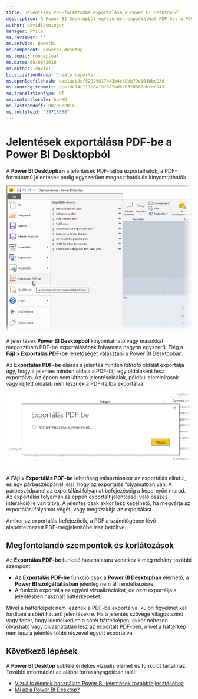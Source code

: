```yaml
---
title: Jelentések PDF-formátumba exportálása a Power BI Desktopból
description: A Power BI Desktopból egyszerűen exportálhat PDF-be, a PDF-jelentéseket pedig egyszerűen kinyomtathatja
author: davidiseminger
manager: kfile
ms.reviewer: ''
ms.service: powerbi
ms.component: powerbi-desktop
ms.topic: conceptual
ms.date: 08/08/2018
ms.author: davidi
LocalizationGroup: Create reports
ms.openlocfilehash: eae1aeb8ef52029617443b4c68bb79e164bbc23d
ms.sourcegitcommit: cce10e14c111e8a19f282ad6c032d802ebfec943
ms.translationtype: HT
ms.contentlocale: hu-HU
ms.lasthandoff: 08/08/2018
ms.locfileid: "39713058"
---
```

# <a name="export-reports-to-pdf-from-power-bi-desktop"></a>Jelentések exportálása PDF-be a Power BI Desktopból
A **Power BI Desktopban** a jelentések PDF-fájlba exportálhatók, a PDF-formátumú jelentések pedig egyszerűen megoszthatók és kinyomtathatók.

![Exportálás PDF-be](media/desktop-export-to-pdf/export-to-pdf_01.png)

A jelentések **Power BI Desktopból** kinyomtatható vagy másokkal megosztható PDF-be exportálásának folyamata nagyon egyszerű. Elég a **Fájl > Exportálás PDF-be** lehetőséget választani a Power BI Desktopban.

Az **Exportálás PDF-be** eljárás a jelentés minden *látható* oldalát exportálja úgy, hogy a jelentés minden oldala a PDF-fájl egy oldalaként lesz exportálva. Az éppen nem látható jelentésoldalak, például elemleírások vagy rejtett oldalak nem lesznek a PDF-fájlba exportálva. 

![PDF-be exportálás folyamatban](media/desktop-export-to-pdf/export-to-pdf_02.png)

A **Fájl > Exportálás PDF-be** lehetőség választásakor az exportálás elindul, és egy párbeszédpanel jelzi, hogy az exportálás folyamatban van. A párbeszédpanel az exportálási folyamat befejezéséig a képernyőn marad. Az exportálás folyamán az éppen exportált jelentéssel való összes interakció le van tiltva. A jelentés csak akkor lesz kezelhető, ha megvárja az exportálási folyamat végét, vagy megszakítja az exportálást. 

Amikor az exportálás befejeződik, a PDF a számítógépen lévő alapértelmezett PDF-megjelenítőbe lesz betöltve. 

## <a name="considerations-and-limitations"></a>Megfontolandó szempontok és korlátozások
Az **Exportálás PDF-be** funkció használatára vonatkozik még néhány további szempont:

* Az **Exportálás PDF-be** funkció csak a **Power BI Desktopban** elérhető, a **Power BI szolgáltatásban** jelenleg nem áll rendelkezésre.
* A funkció exportálja az egyéni vizualizációkat, de *nem* exportálja a jelentésben használt háttérképeket.

Mivel a háttérképek nem lesznek a PDF-be exportálva, külön figyelmet kell fordítani a sötét hátterű jelentésekre. Ha a jelentés szövege világos színű vagy fehér, hogy kiemelkedjen a sötét háttérképen, akkor nehezen olvasható vagy olvashatatlan lesz az exportált PDF-ben, mivel a háttérkép nem lesz a jelentés többi részével együtt exportálva. 



## <a name="next-steps"></a>Következő lépések
A **Power BI Desktop** sokféle érdekes vizuális elemet és funkciót tartalmaz. További információt az alábbi forrásanyagokban talál:

* [Vizuális elemek használata Power BI-jelentések továbbfejlesztéséhez](desktop-visual-elements-for-reports.md)
* [Mi az a Power BI Desktop?](desktop-what-is-desktop.md)


